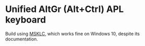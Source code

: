 # Unified AltGr (Alt+Ctrl) APL keyboard
Build using [MSKLC](https://msdn.microsoft.com/en-us/globalization/keyboardlayouts.aspx), which works fine on Windows 10, despite its documentation.
